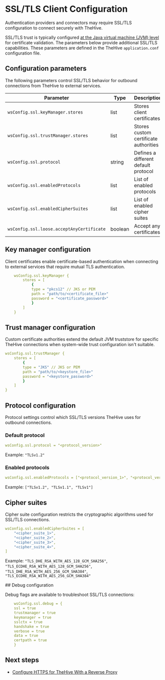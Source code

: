 # SSL/TLS Client Configuration

Authentication providers and connectors may require SSL/TLS configuration to connect securely with TheHive.

SSL/TLS trust is typically configured [at the Java virtual machine (JVM) level](configure-ssl-jvm.md) for certificate validation. The parameters below provide additional SSL/TLS capabilities. These parameters are defined in the TheHive `application.conf` configuration file.

## Configuration parameters

The following parameters control SSL/TLS behavior for outbound connections from TheHive to external services.

| Parameter                                | Type           | Description                          |
| -----------------------------------------| -------------- | ------------------------------------ |
| `wsConfig.ssl.keyManager.stores`         | list           | Stores client certificates |
| `wsConfig.ssl.trustManager.stores`       | list           | Stores custom certificate authorities |
| `wsConfig.ssl.protocol`                  | string         | Defines a different default protocol |
| `wsConfig.ssl.enabledProtocols`          | list           | List of enabled protocols |
| `wsConfig.ssl.enabledCipherSuites`       | list           | List of enabled cipher suites |
| `wsConfig.ssl.loose.acceptAnyCertificate`| boolean        | Accept any certificates |

## Key manager configuration

Client certificates enable certificate-based authentication when connecting to external services that require mutual TLS authentication.

``` yaml
    wsConfig.ssl.keyManager {
        stores = [
            {
            type = "pkcs12" // JKS or PEM
            path = "path/to/<certificate_file>"
            password = "<certificate_password>"
            }
        ]
    }
```

## Trust manager configuration

Custom certificate authorities extend the default JVM truststore for specific TheHive connections when system-wide trust configuration isn't suitable.

``` yaml
wsConfig.ssl.trustManager {
    stores = [
        {
        type = "JKS" // JKS or PEM
        path = "path/to/<keystore_file>"
        password = "<keystore_password>"
        }
    ]
}
```

## Protocol configuration

Protocol settings control which SSL/TLS versions TheHive uses for outbound connections.

### Default protocol

```yaml
wsConfig.ssl.protocol = "<protocol_version>"
```

Example: `"TLSv1.2"`

### Enabled protocols

```yaml
wsConfig.ssl.enabledProtocols = ["<protocol_version_1>", "<protocol_version_2>", "<protocol_version_3>"]
```

Example: `["TLSv1.2", "TLSv1.1", "TLSv1"]`

## Cipher suites

Cipher suite configuration restricts the cryptographic algorithms used for SSL/TLS connections.

```yaml
wsConfig.ssl.enabledCipherSuites = [
    "<cipher_suite_1>",
    "<cipher_suite_2>",
    "<cipher_suite_3>",
    "<cipher_suite_4>",
]
```

Example: `"TLS_DHE_RSA_WITH_AES_128_GCM_SHA256"`, `"TLS_ECDHE_RSA_WITH_AES_128_GCM_SHA256"`, `"TLS_DHE_RSA_WITH_AES_256_GCM_SHA384"`, `"TLS_ECDHE_RSA_WITH_AES_256_GCM_SHA384"`

## Debug configuration

Debug flags are available to troubleshoot SSL/TLS connections:

```yaml
    wsConfig.ssl.debug = {
    ssl = true
    trustmanager = true
    keymanager = true
    sslctx = true
    handshake = true
    verbose = true
    data = true
    certpath = true
    }
```

<h2>Next steps</h2>

* [Configure HTTPS for TheHive With a Reverse Proxy](configure-https-reverse-proxy.md)